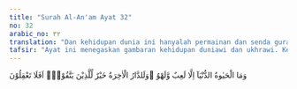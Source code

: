 ```yaml
---
title: "Surah Al-An'am Ayat 32"
no: 32
arabic_no: ٣٢
translation: "Dan kehidupan dunia ini hanyalah permainan dan senda gurau. Sedangkan negeri akhirat itu, sungguh lebih baik bagi orang-orang yang bertakwa. Tidakkah kamu mengerti?"
tafsir: "Ayat ini menegaskan gambaran kehidupan duniawi dan ukhrawi. Kehidupan dunia sesungguhnya tidak lain hanyalah permainan dan hiburan. Bagi mereka yang mengingkari hari kebangkitan sehingga mereka sangat mencintai hidup duniawi, seperti anak-anak bermain-main, mereka memperoleh kesenangan dan kepuasan sewaktu dalam permainan itu. Semakin pandai mereka mempergunakan waktu bermain semakin banyak kesenangan dan kepuasan yang mereka peroleh. Sehabis bermain itu, mereka tidak memperoleh apa-apa. Atau seperti pecandu narkotik, dia mendapatkan perasaan yang amat menyenangkan sewaktu dia tenggelam dalam kemabukan narkotika itu. Hilanglah segala gangguan pikiran yang tidak menyenangkan, lenyaplah kelelahan dan kelesuan rohaniah dan jasmaniah pada waktu itu. Tetapi itu hanya sebentar, bila pengaruh narkotik itu sudah tidak ada lagi, perasaan yang menyenangkan itupun lenyap dan dia menderita kelelahan lebih berat dari sebelum menggunakan narkotik. Begitulah keadaan orang-orang yang ingkar terhadap hari kebangkitan dan hidup sesudah mati. Mereka membatasi diri mereka dalam kesempatan yang pendek itu. Hidup bagi mereka adalah permainan dan hiburan.\n\nOrang-orang beriman dan bertakwa tidak berpikir seperti orang-orang yang ingkar. Tidaklah patut mereka membatasi diri pada garis kehidupan duniawi. Apakah arti kesenangan dan kenikmatan yang hanya sementara, untuk kemudian menderita dengan tidak memperoleh apa-apa. Oleh karena itu, hendaknya orang-orang beriman memilih kehidupan yang kekal yakni kehidupan ukhrawi, sebab itulah kehidupan yang paling baik. Untuk menghadapi kehidupan yang panjang ini hendaklah mempersiapkan diri dengan amal kebaikan dan ketaatan kepada Allah. Kehidupan dunia hanyalah perantara bagi kehidupan akhirat. Orang-orang beriman lebih memilih kehidupan yang abadi daripada kehidupan sementara."
---
```

وَمَا الْحَيٰوةُ الدُّنْيَآ اِلَّا لَعِبٌ وَّلَهْوٌ ۗوَلَلدَّارُ الْاٰخِرَةُ خَيْرٌ لِّلَّذِيْنَ يَتَّقُوْنَۗ اَفَلَا تَعْقِلُوْنَ 
